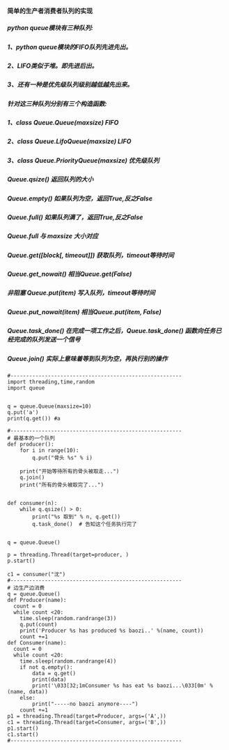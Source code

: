 
#### 简单的生产者消费者队列的实现


##### python queue模块有三种队列:
##### 1、python queue模块的FIFO队列先进先出。
##### 2、LIFO类似于堆。即先进后出。
##### 3、还有一种是优先级队列级别越低越先出来。

##### 针对这三种队列分别有三个构造函数:
##### 1、class Queue.Queue(maxsize) FIFO
##### 2、class Queue.LifoQueue(maxsize) LIFO
##### 3、class Queue.PriorityQueue(maxsize) 优先级队列

##### Queue.qsize() 返回队列的大小
##### Queue.empty() 如果队列为空，返回True,反之False
##### Queue.full() 如果队列满了，返回True,反之False
##### Queue.full 与 maxsize 大小对应
##### Queue.get([block[, timeout]]) 获取队列，timeout等待时间
##### Queue.get_nowait() 相当Queue.get(False)
##### 非阻塞 Queue.put(item) 写入队列，timeout等待时间
##### Queue.put_nowait(item) 相当Queue.put(item, False) 
##### Queue.task_done() 在完成一项工作之后，Queue.task_done() 函数向任务已经完成的队列发送一个信号
##### Queue.join() 实际上意味着等到队列为空，再执行别的操作
```
#-------------------------------------------------------
import threading,time,random
import queue


q = queue.Queue(maxsize=10)
q.put('a')
print(q.get()) #a

#-------------------------------------------------------
# 最基本的一个队列
def producer():
    for i in range(10):
        q.put("骨头 %s" % i)

    print("开始等待所有的骨头被取走...")
    q.join()
    print("所有的骨头被取完了...")


def consumer(n):
    while q.qsize() > 0:
        print("%s 取到" % n, q.get())
        q.task_done()  # 告知这个任务执行完了


q = queue.Queue()

p = threading.Thread(target=producer, )
p.start()

c1 = consumer("沈")
#-------------------------------------------------------
# 边生产边消费
q = queue.Queue()
def Producer(name):
  count = 0
  while count <20:
    time.sleep(random.randrange(3))
    q.put(count)
    print('Producer %s has produced %s baozi..' %(name, count))
    count +=1
def Consumer(name):
  count = 0
  while count <20:
    time.sleep(random.randrange(4))
    if not q.empty():
        data = q.get()
        print(data)
        print('\033[32;1mConsumer %s has eat %s baozi...\033[0m' %(name, data))
    else:
        print("-----no baozi anymore----")
    count +=1
p1 = threading.Thread(target=Producer, args=('A',))
c1 = threading.Thread(target=Consumer, args=('B',))
p1.start()
c1.start()
#-------------------------------------------------------
```